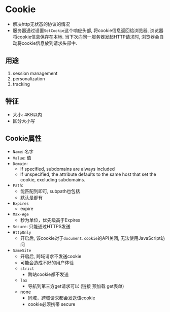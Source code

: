 # Cookie

- 解决http无状态的协议的情况
- 服务器通过设置`SetCookie`这个响应头部, 将cookie信息返回给浏览器, 浏览器将cookie信息保存在本地. 当下次向同一服务器发起HTTP请求时, 浏览器会自动将cookie信息放到请求头部中.

## 用途

1. session management
2. personalization
3. tracking

## 特征

- 大小: 4KB以内
- 区分大小写

## Cookie属性

- `Name`:  名字
- `Value`: 值
- `Domain`:
  - If specified, subdomains are always included
  - If unspecified, the attribute defaults to the same host that set the cookie, excluding subdomains.
- `Path`:
  - 能匹配到即可, subpath也包括
  - 默认是都有
- `Expires`
  - expire
- `Max-Age`
  - 秒为单位，优先级高于Expires
- `Secure`: 只能通过HTTPS发送
- `HttpOnly`
  - 开启后, 该cookie对于`document.cookie`的API关闭, 无法使用JavaScript访问
- `SameSite`
  - 开启后, 跨域请求不发送cookie
  - 可能会造成不好的用户体验
  - `strict`
    - 跨站cookie都不发送
  - `lax`
    - 导航到第三方get请求可以 (链接 预加载 get表单)
  - none
    - 同域，跨域请求都会发送该cookie
    - cookie必须携带 secure